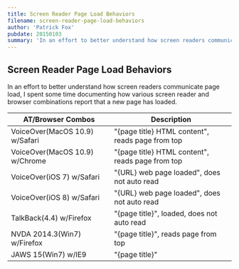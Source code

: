 ```yaml
---
title: Screen Reader Page Load Behaviors
filename: screen-reader-page-load-behaviors
author: 'Patrick Fox'
pubdate: 20150103
summary: 'In an effort to better understand how screen readers communicate page load, I spent some time documenting how various screen reader and browser combinations report that a new page has loaded.'
---
```


<h2 data-page-title="Screen Reader Page Load Behaviors">Screen Reader Page Load Behaviors</h2>

In an effort to better understand how screen readers communicate page load, I spent some time documenting how various screen reader and browser combinations report that a new page has loaded.

| AT/Browser Combos					| Description
|-----------------------------------|---------------
| VoiceOver(MacOS 10.9) w/Safari	| "{page title} HTML content", reads page from top
| VoiceOver(MacOS 10.9) w/Chrome	| "{page title} HTML content", reads page from top
| VoiceOver(iOS 7) w/Safari			| "{URL} web page loaded", does not auto read
| VoiceOver(iOS 8) w/Safari			| "{URL} web page loaded", does not auto read
| TalkBack(4.4) w/Firefox			| "{page title}", loaded, does not auto read
| NVDA 2014.3(Win7) w/Firefox		| "{page title}", reads page from top
| JAWS 15(Win7) w/IE9				| "{page title}"


